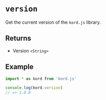 # `version`

Get the current version of the `kord.js` library.

## Returns

- Version `<String>`

## Example

```js
import * as kord from 'kord.js'

console.log(kord.version)
// => 1.0.0
```
